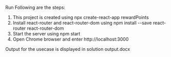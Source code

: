 Run 
Following are the steps:
1. This project is created using npx create-react-app rewardPoints
2. Install react-router and react-router-dom using npm install --save react-router react-router-dom
3. Start the server using npm start
4. Open Chrome browser and enter http://localhost:3000

Output for the usecase is displayed in solution output.docx
